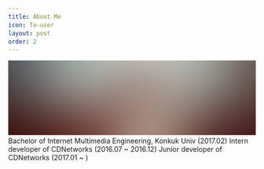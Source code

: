 ```yaml
---
title: About Me
icon: fa-user
layout: post
order: 2
---
```


!['profile'](assets/images/pic08.jpg)
Bachelor of Internet Multimedia Engineering, Konkuk Univ (2017.02)
Intern developer of CDNetworks (2016.07 ~ 2016.12)
Junior developer of CDNetworks (2017.01 ~ )


